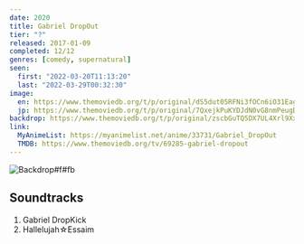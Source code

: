 ```yaml
---
date: 2020
title: Gabriel DropOut
tier: "?"
released: 2017-01-09
completed: 12/12
genres: [comedy, supernatural]
seen:
  first: "2022-03-20T11:13:20"
  last: "2022-03-29T00:32:30"
image:
  en: https://www.themoviedb.org/t/p/original/dS5dut05RFNi3fOCn6iO31Eag9x.jpg
  jp: https://www.themoviedb.org/t/p/original/7QxejkPuKYDJdN0vG8nmPeugDMV.jpg
backdrop: https://www.themoviedb.org/t/p/original/zscbGuTQ5DX7UL4Xrl9XxIVtXDN.jpg
link:
  MyAnimeList: https://myanimelist.net/anime/33731/Gabriel_DropOut
  TMDB: https://www.themoviedb.org/tv/69285-gabriel-dropout
---
```


![Backdrop#f#fb](https://www.themoviedb.org/t/p/original/qyABrcOHxEK0k7CxNTrjPErB3Q0.jpg "Source: TMDB")

## Soundtracks

1. Gabriel DropKick
2. Hallelujah☆Essaim

